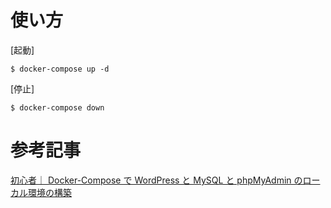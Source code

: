 # 使い方

[起動]

```
$ docker-compose up -d
```

[停止]

```
$ docker-compose down
```

# 参考記事

[初心者｜ Docker-Compose で WordPress と MySQL と phpMyAdmin のローカル環境の構築](https://qiita.com/tomokei5634/items/75d2501cfb968d0cfab5)
